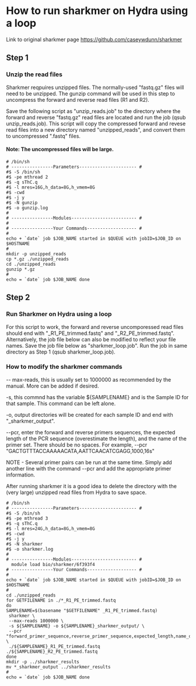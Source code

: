 # How to run sharkmer on Hydra using a loop

Link to original sharkmer page
https://github.com/caseywdunn/sharkmer

## Step 1
### Unzip the read files
Sharkmer reqpuires unzipped files. The normally-used "fastq.gz" files will need to be unzipped. The gunzip command will be used in this step to uncompress the forward and reverse read files (R1 and R2).

Save the following script as "unzip_reads.job" to the directory where the forward and reverse "fastq.gz" read files are located and run the job (qsub unzip_reads.job). 
This script will copy the compressed forward and revese read files into a new directory named "unzipped_reads", and convert them to uncompressed ".fastq" files. 
#### Note: The uncompressed files will be large.

 ```
# /bin/sh
# ----------------Parameters---------------------- #
#$ -S /bin/sh
#$ -pe mthread 2
#$ -q sThC.q
#$ -l mres=16G,h_data=8G,h_vmem=8G
#$ -cwd
#$ -j y
#$ -N gunzip
#$ -o gunzip.log
#
# ----------------Modules------------------------- #
#
# ----------------Your Commands------------------- #
#
echo + `date` job $JOB_NAME started in $QUEUE with jobID=$JOB_ID on $HOSTNAME
#
mkdir -p unzipped_reads
cp *.gz ./unzipped_reads
cd ./unzipped_reads
gunzip *.gz
#
echo = `date` job $JOB_NAME done

```
## Step 2
 ### Run Sharkmer on Hydra using a loop
For this script to work, the forward and reverse uncomporessed read files should end with "_R1_PE_trimmed.fastq" and "_R2_PE_trimmed.fastq". Alternatively, the job file below can also be modified to reflect your file names. 
Save the job file below as "sharkmer_loop.job". Run the job in same directory as Step 1 (qsub sharkmer_loop.job).

### How to modify the sharkmer commands
-- max-reads, this is usually set to 1000000 as recommended by the manual. More can be added if desired.

-s, this commnd has the variable ${SAMPLENAME} and is the Sample ID for that sample. This command can be left alone.

-o, output directories will be created for each sample ID and end with "_sharkmer_output".

--pcr, enter the forward and reverse primers sequences, the expected length of the PCR sequence (overestimate the length), and the name of the primer set. There should be no spaces. For example, --pcr "GACTGTTTACCAAAAACATA,AATTCAACATCGAGG,1000,16s" 

NOTE - Several primer pairs can be run at the same time. Simply add another line with the command --pcr and add the appropriate primer information.

After running sharkmer it is a good idea to delete the directory with the (very large) unzipped read files from Hydra to save space.

```
# /bin/sh
# ----------------Parameters---------------------- #
#$ -S /bin/sh
#$ -pe mthread 3
#$ -q sThC.q
#$ -l mres=24G,h_data=8G,h_vmem=8G
#$ -cwd
#$ -j y
#$ -N sharkmer
#$ -o sharkmer.log
#
# ----------------Modules------------------------- #
  module load bio/sharkmer/6f393f4
# ----------------Your Commands------------------- #
#
echo + `date` job $JOB_NAME started in $QUEUE with jobID=$JOB_ID on $HOSTNAME
#
cd ./unzipped_reads
for GETFILENAME in ./*_R1_PE_trimmed.fastq
do 
SAMPLENAME=$(basename "$GETFILENAME" _R1_PE_trimmed.fastq)
 sharkmer \
 --max-reads 1000000 \
 -s ${SAMPLENAME} -o ${SAMPLENAME}_sharkmer_output/ \
 --pcr "forward_primer_sequence,reverse_primer_sequence,expected_length,name_of_primer" \
 ./${SAMPLENAME}_R1_PE_trimmed.fastq ./${SAMPLENAME}_R2_PE_trimmed.fastq 
done 
mkdir -p ../sharkmer_results
mv *_sharkmer_output ../sharkmer_results
#
echo = `date` job $JOB_NAME done
```

